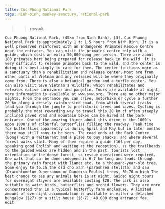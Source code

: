 ```yaml
---
title: Cuc Phong National Park
tags: ninh-binh, monkey-sanctury, national-park
---
```


>> rework

    Cuc Phuong National Park, (45km from Ninh Binh), [3]. Cuc Phuong National Park is approximately 1 to 1.5 hours from Ninh Binh. It is a well preserved rainforest with an Endangered Primates Rescue Centre near the entrance. You can visit the primates centre only with a guide, which costs an extra 50,000 dong per person. There are about 180 primates here being prepared for release back in the wild. It is very difficult to release primates back to the wild, and the center is doing it's best simply to care for them. The center functions more as a sanctuary than a rehabilitation and release center. Most are from other parts of Vietnam and any releases will be where they originally come from. There is also a botanical garden and a turtle center. You can also visit Save Vietnam's Wildlife, which rehabilitates and releases native carnivores and pangolin. Tours are available at night, more information is available at www.svw.org. There are no other major sights. From the entrance you can drive, motorbike or cycle a further 20 km along a densely rainforested road, from which several tracks lead you through the jungle to prehistoric trees and caves. Cycling is probably the most rewarding way to travel this 20 km of often steeply inclined paved road and mountain bikes can be hired at the park entrance. One of the amazing things about this drive is the 1000's upon 1000's of colourful butterflies filling the roadway. Peak time for butterflies apparently is during April and May but in later months there may still many to be seen. The road ends at the Park Centre (Bong) with a restaurant and a place to buy snacks, and where several forest walks start. Many of them require a guide (16$ per day, speaking good English and waiting at the reception), as the trailheads to the guided walks are hidden and in the past, tourists lost orientation in the dense forest, so rescue operations were required. One walk that can be done independ is 6-7 km long and leads through the primary rain forest with lianes etc. to a thousand-year-old tree. Some enjoy to touch the old cho xanh (parashrea stellata) and sau (Dracontomelum Duperranum or Dancorra Edulis) trees, 50-70 m high The best chance to see any animals here is at night. Guided night tours for overnight stayers are available costing $20. The park is also suitable to watch birds, butterflies and orchid flowers. They are more concentrated than in a typical butterfly farm enclosure. A limited amount of overnight accommodation is available in either a detached bungalow ($27) or a stilt house ($5-7). 40,000 dong entrance fee.  edit